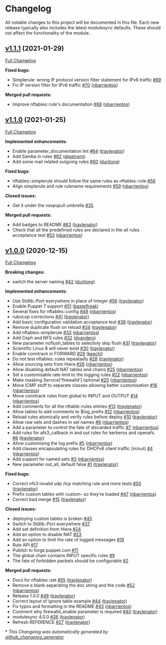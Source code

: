 # Changelog

All notable changes to this project will be documented in this file.
Each new release typically also includes the latest modulesync defaults.
These should not affect the functionality of the module.

## [v1.1.1](https://github.com/voxpupuli/puppet-nftables/tree/v1.1.1) (2021-01-29)

[Full Changelog](https://github.com/voxpupuli/puppet-nftables/compare/v1.1.0...v1.1.1)

**Fixed bugs:**

- Simplerule: wrong IP protocol version filter statement for IPv6 traffic [\#69](https://github.com/voxpupuli/puppet-nftables/issues/69)
- Fix IP version filter for IPv6 traffic [\#70](https://github.com/voxpupuli/puppet-nftables/pull/70) ([nbarrientos](https://github.com/nbarrientos))

**Merged pull requests:**

- Improve nftables::rule's documentation [\#68](https://github.com/voxpupuli/puppet-nftables/pull/68) ([nbarrientos](https://github.com/nbarrientos))

## [v1.1.0](https://github.com/voxpupuli/puppet-nftables/tree/v1.1.0) (2021-01-25)

[Full Changelog](https://github.com/voxpupuli/puppet-nftables/compare/v1.0.0...v1.1.0)

**Implemented enhancements:**

- Enable parameter\_documentation lint [\#64](https://github.com/voxpupuli/puppet-nftables/pull/64) ([traylenator](https://github.com/traylenator))
- Add Samba in rules [\#62](https://github.com/voxpupuli/puppet-nftables/pull/62) ([glpatcern](https://github.com/glpatcern))
- Add some mail related outgoing rules [\#60](https://github.com/voxpupuli/puppet-nftables/pull/60) ([duritong](https://github.com/duritong))

**Fixed bugs:**

- nftables::simplerule should follow the same rules as nftables::rule [\#58](https://github.com/voxpupuli/puppet-nftables/issues/58)
- Align simplerule and rule rulename requirements [\#59](https://github.com/voxpupuli/puppet-nftables/pull/59) ([nbarrientos](https://github.com/nbarrientos))

**Closed issues:**

- Get it under the voxpupuli umbrella [\#35](https://github.com/voxpupuli/puppet-nftables/issues/35)

**Merged pull requests:**

- Add badges to README [\#63](https://github.com/voxpupuli/puppet-nftables/pull/63) ([traylenator](https://github.com/traylenator))
- Check that all the predefined rules are declared in the all rules acceptance test [\#53](https://github.com/voxpupuli/puppet-nftables/pull/53) ([nbarrientos](https://github.com/nbarrientos))

## [v1.0.0](https://github.com/voxpupuli/puppet-nftables/tree/v1.0.0) (2020-12-15)

[Full Changelog](https://github.com/voxpupuli/puppet-nftables/compare/0ba57c66a35ed4e9b570d8a6315a33a1c4ba3181...v1.0.0)

**Breaking changes:**

- switch the server naming [\#42](https://github.com/voxpupuli/puppet-nftables/pull/42) ([duritong](https://github.com/duritong))

**Implemented enhancements:**

- Use Stdlib::Port everywhere in place of Integer [\#56](https://github.com/voxpupuli/puppet-nftables/pull/56) ([traylenator](https://github.com/traylenator))
- Enable Puppet 7 support [\#51](https://github.com/voxpupuli/puppet-nftables/pull/51) ([bastelfreak](https://github.com/bastelfreak))
- Several fixes for nftables::config [\#48](https://github.com/voxpupuli/puppet-nftables/pull/48) ([nbarrientos](https://github.com/nbarrientos))
- rubocop corrections  [\#41](https://github.com/voxpupuli/puppet-nftables/pull/41) ([traylenator](https://github.com/traylenator))
- Add basic configuration validation acceptance test [\#38](https://github.com/voxpupuli/puppet-nftables/pull/38) ([traylenator](https://github.com/traylenator))
- Remove duplicate flush on reload [\#34](https://github.com/voxpupuli/puppet-nftables/pull/34) ([traylenator](https://github.com/traylenator))
- Add nftables::simplerule [\#33](https://github.com/voxpupuli/puppet-nftables/pull/33) ([nbarrientos](https://github.com/nbarrientos))
- Add Ceph and NFS rules [\#32](https://github.com/voxpupuli/puppet-nftables/pull/32) ([dvanders](https://github.com/dvanders))
- New parameter noflush\_tables to selectivly skip flush [\#31](https://github.com/voxpupuli/puppet-nftables/pull/31) ([traylenator](https://github.com/traylenator))
- Scientific Linux 8 will never exist [\#30](https://github.com/voxpupuli/puppet-nftables/pull/30) ([traylenator](https://github.com/traylenator))
- Enable conntrack in FORWARD [\#29](https://github.com/voxpupuli/puppet-nftables/pull/29) ([keachi](https://github.com/keachi))
- Do not test nftables::rules repeatadly [\#28](https://github.com/voxpupuli/puppet-nftables/pull/28) ([traylenator](https://github.com/traylenator))
- Allow sourcing sets from Hiera [\#26](https://github.com/voxpupuli/puppet-nftables/pull/26) ([nbarrientos](https://github.com/nbarrientos))
- Allow disabling default NAT tables and chains [\#25](https://github.com/voxpupuli/puppet-nftables/pull/25) ([nbarrientos](https://github.com/nbarrientos))
- Set a customisable rate limit to the logging rules [\#22](https://github.com/voxpupuli/puppet-nftables/pull/22) ([nbarrientos](https://github.com/nbarrientos))
- Make masking Service\['firewalld'\] optional [\#20](https://github.com/voxpupuli/puppet-nftables/pull/20) ([nbarrientos](https://github.com/nbarrientos))
- Move ICMP stuff to separate classes allowing better customisation [\#16](https://github.com/voxpupuli/puppet-nftables/pull/16) ([nbarrientos](https://github.com/nbarrientos))
- Move conntrack rules from global to INPUT and OUTPUT [\#14](https://github.com/voxpupuli/puppet-nftables/pull/14) ([nbarrientos](https://github.com/nbarrientos))
- Add comments for all the nftable::rules entries [\#13](https://github.com/voxpupuli/puppet-nftables/pull/13) ([traylenator](https://github.com/traylenator))
- Allow tables to add comments to $log\_prefix [\#12](https://github.com/voxpupuli/puppet-nftables/pull/12) ([nbarrientos](https://github.com/nbarrientos))
- Reload rules atomically and verify rules before deploy [\#10](https://github.com/voxpupuli/puppet-nftables/pull/10) ([traylenator](https://github.com/traylenator))
- Allow raw sets and dashes in set names [\#8](https://github.com/voxpupuli/puppet-nftables/pull/8) ([nbarrientos](https://github.com/nbarrientos))
- Add a parameter to control the fate of discarded traffic [\#7](https://github.com/voxpupuli/puppet-nftables/pull/7) ([nbarrientos](https://github.com/nbarrientos))
- Add rules for afs3\_callback in and out rules for kerberos and openafs. [\#6](https://github.com/voxpupuli/puppet-nftables/pull/6) ([traylenator](https://github.com/traylenator))
- Allow customising the log prefix [\#5](https://github.com/voxpupuli/puppet-nftables/pull/5) ([nbarrientos](https://github.com/nbarrientos))
- Add classes encapsulating rules for DHCPv6 client traffic \(in/out\) [\#4](https://github.com/voxpupuli/puppet-nftables/pull/4) ([nbarrientos](https://github.com/nbarrientos))
- Add support for named sets [\#3](https://github.com/voxpupuli/puppet-nftables/pull/3) ([nbarrientos](https://github.com/nbarrientos))
- New parameter out\_all, default false [\#1](https://github.com/voxpupuli/puppet-nftables/pull/1) ([traylenator](https://github.com/traylenator))

**Fixed bugs:**

- Correct nfs3 invalid udp /tcp matching rule and more tests [\#50](https://github.com/voxpupuli/puppet-nftables/pull/50) ([traylenator](https://github.com/traylenator))
- Prefix custom tables with custom- so they're loaded [\#47](https://github.com/voxpupuli/puppet-nftables/pull/47) ([nbarrientos](https://github.com/nbarrientos))
- Correct bad merge [\#15](https://github.com/voxpupuli/puppet-nftables/pull/15) ([traylenator](https://github.com/traylenator))

**Closed issues:**

- deploying custom tables is broken [\#45](https://github.com/voxpupuli/puppet-nftables/issues/45)
- Switch to Stdlib::Port everywhere [\#37](https://github.com/voxpupuli/puppet-nftables/issues/37)
- Add set definition from Hiera [\#24](https://github.com/voxpupuli/puppet-nftables/issues/24)
- Add an option to disable NAT [\#23](https://github.com/voxpupuli/puppet-nftables/issues/23)
- Add an option to limit the rate of logged messages [\#19](https://github.com/voxpupuli/puppet-nftables/issues/19)
- Rule API [\#17](https://github.com/voxpupuli/puppet-nftables/issues/17)
- Publish to forge.puppet.com [\#11](https://github.com/voxpupuli/puppet-nftables/issues/11)
- The global chain contains INPUT specific rules [\#9](https://github.com/voxpupuli/puppet-nftables/issues/9)
- The fate of forbidden packets should be configurable [\#2](https://github.com/voxpupuli/puppet-nftables/issues/2)

**Merged pull requests:**

- Docs for nftables::set [\#55](https://github.com/voxpupuli/puppet-nftables/pull/55) ([traylenator](https://github.com/traylenator))
- Remove a blank separating the doc string and the code [\#52](https://github.com/voxpupuli/puppet-nftables/pull/52) ([nbarrientos](https://github.com/nbarrientos))
- Release 1.0.0 [\#49](https://github.com/voxpupuli/puppet-nftables/pull/49) ([traylenator](https://github.com/traylenator))
- Correct layout of ignore table example [\#44](https://github.com/voxpupuli/puppet-nftables/pull/44) ([traylenator](https://github.com/traylenator))
- Fix typos and formatting in the README [\#43](https://github.com/voxpupuli/puppet-nftables/pull/43) ([nbarrientos](https://github.com/nbarrientos))
- Comment why firewalld\_enable parameter is required [\#40](https://github.com/voxpupuli/puppet-nftables/pull/40) ([traylenator](https://github.com/traylenator))
- modulesync  4.0.0 [\#36](https://github.com/voxpupuli/puppet-nftables/pull/36) ([traylenator](https://github.com/traylenator))
- Refresh REFERENCE [\#27](https://github.com/voxpupuli/puppet-nftables/pull/27) ([traylenator](https://github.com/traylenator))



\* *This Changelog was automatically generated by [github_changelog_generator](https://github.com/github-changelog-generator/github-changelog-generator)*
